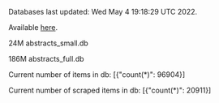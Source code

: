 Databases last updated: Wed May  4 19:18:29 UTC 2022. 

Available [here](https://github.com/cbeauhilton/ash-db/releases).


24M	abstracts_small.db

186M	abstracts_full.db

Current number of items in db:
[{"count(*)": 96904}]

Current number of scraped items in db:
[{"count(*)": 20911}]
